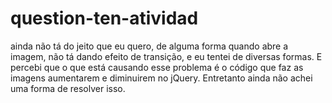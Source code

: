 # question-ten-atividad
ainda não tá do jeito que eu quero, de alguma forma quando abre a imagem,
não tá dando efeito de transição, e eu tentei de diversas formas.
E percebi que o que está causando esse problema é o código que faz as imagens aumentarem e diminuirem no jQuery.
Entretanto ainda não achei uma forma de resolver isso.

